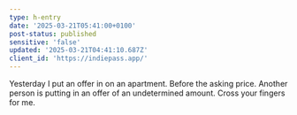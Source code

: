 ```yaml
---
type: h-entry
date: '2025-03-21T05:41:00+0100'
post-status: published
sensitive: 'false'
updated: '2025-03-21T04:41:10.687Z'
client_id: 'https://indiepass.app/'
---
```

Yesterday I put an offer in on an apartment. Before the asking price. Another person is putting in an offer of an undetermined amount. Cross your fingers for me. 

